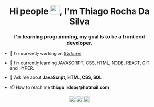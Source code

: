 <h1 align="center">Hi people <img src="https://user-images.githubusercontent.com/42378118/110234147-e3259600-7f4e-11eb-95be-0c4047144dea.gif" width="30px">, I'm Thiago Rocha Da Silva</h1>
<h3 align="center">I'm learning programming, my goal is to be a front end developer.</h3>

- 🔭 I’m currently working on [Stefanini](https://stefanini.com/pt-br)

- 🌱 I’m currently learning JAVASCRIPT, CSS, HTML, NODE, REACT, GIT and HYPER.

- 💬 Ask me about **JavaScript, HTML, CSS, SQL**

- 📫 How to reach me **thiago_rdspg@hotmail.com**

<p align="center">
<a href="https://www.linkedin.com/in/thiago-rocha-da-silva-03bb7627/" target="blank"><img align="center" src="https://cdn-icons-png.flaticon.com/512/174/174857.png" alt="thiagorochadasilva" height="20" width="20" /></a>
<a href="https://www.facebook.com/thiago.rdspg" target="blank"><img align="center" src="https://upload.wikimedia.org/wikipedia/commons/thumb/c/cd/Facebook_logo_%28square%29.png/800px-Facebook_logo_%28square%29.png" alt="thiagorochadasilva" height="20" width="20" /></a>
<a href="https://www.instagram.com/thiago.rdspg/" target="blank"><img align="center" src="https://upload.wikimedia.org/wikipedia/commons/thumb/a/a5/Instagram_icon.png/2048px-Instagram_icon.png" alt="thiagorochadasilva" height="20" width="20" /></a>
</p>
